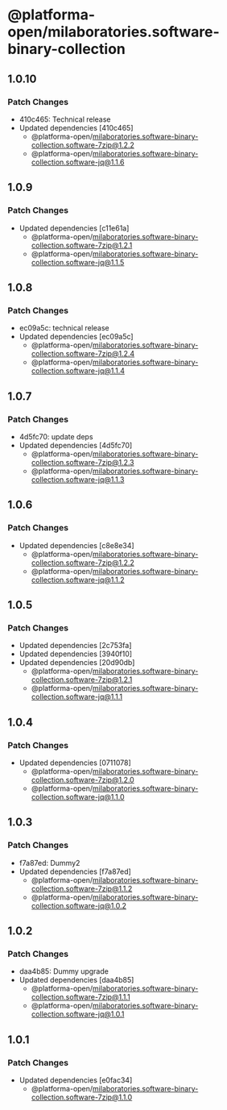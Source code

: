 # @platforma-open/milaboratories.software-binary-collection

## 1.0.10

### Patch Changes

- 410c465: Technical release
- Updated dependencies [410c465]
  - @platforma-open/milaboratories.software-binary-collection.software-7zip@1.2.2
  - @platforma-open/milaboratories.software-binary-collection.software-jq@1.1.6

## 1.0.9

### Patch Changes

- Updated dependencies [c11e61a]
  - @platforma-open/milaboratories.software-binary-collection.software-7zip@1.2.1
  - @platforma-open/milaboratories.software-binary-collection.software-jq@1.1.5

## 1.0.8

### Patch Changes

- ec09a5c: technical release
- Updated dependencies [ec09a5c]
  - @platforma-open/milaboratories.software-binary-collection.software-7zip@1.2.4
  - @platforma-open/milaboratories.software-binary-collection.software-jq@1.1.4

## 1.0.7

### Patch Changes

- 4d5fc70: update deps
- Updated dependencies [4d5fc70]
  - @platforma-open/milaboratories.software-binary-collection.software-7zip@1.2.3
  - @platforma-open/milaboratories.software-binary-collection.software-jq@1.1.3

## 1.0.6

### Patch Changes

- Updated dependencies [c8e8e34]
  - @platforma-open/milaboratories.software-binary-collection.software-7zip@1.2.2
  - @platforma-open/milaboratories.software-binary-collection.software-jq@1.1.2

## 1.0.5

### Patch Changes

- Updated dependencies [2c753fa]
- Updated dependencies [3940f10]
- Updated dependencies [20d90db]
  - @platforma-open/milaboratories.software-binary-collection.software-7zip@1.2.1
  - @platforma-open/milaboratories.software-binary-collection.software-jq@1.1.1

## 1.0.4

### Patch Changes

- Updated dependencies [0711078]
  - @platforma-open/milaboratories.software-binary-collection.software-7zip@1.2.0
  - @platforma-open/milaboratories.software-binary-collection.software-jq@1.1.0

## 1.0.3

### Patch Changes

- f7a87ed: Dummy2
- Updated dependencies [f7a87ed]
  - @platforma-open/milaboratories.software-binary-collection.software-7zip@1.1.2
  - @platforma-open/milaboratories.software-binary-collection.software-jq@1.0.2

## 1.0.2

### Patch Changes

- daa4b85: Dummy upgrade
- Updated dependencies [daa4b85]
  - @platforma-open/milaboratories.software-binary-collection.software-7zip@1.1.1
  - @platforma-open/milaboratories.software-binary-collection.software-jq@1.0.1

## 1.0.1

### Patch Changes

- Updated dependencies [e0fac34]
  - @platforma-open/milaboratories.software-binary-collection.software-7zip@1.1.0
